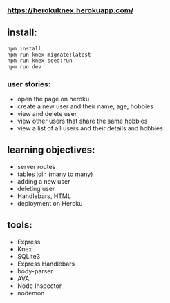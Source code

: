 ### https://herokuknex.herokuapp.com/

## install:
```
npm install
npm run knex migrate:latest
npm run knex seed:run
npm run dev
```
### user stories:
 - open the page on heroku
 - create a new user and their name, age, hobbies
 - view and delete user
 - view other users that share the same hobbies 
 - view a list of all users and their details and hobbies
 
## learning objectives:
- server routes
- tables join (many to many)
- adding a new user
- deleting user
- Handlebars, HTML
- deployment on Heroku

## tools:
 - Express
 - Knex
 - SQLite3
 - Express Handlebars
 - body-parser
 - AVA
 - Node Inspector
 - nodemon
 



<!-- # Boilerplate: Knex.js

Phase 1 boilerplate project with:

 - Express
 - Knex
 - SQLite3
 - Express Handlebars
 - body-parser
 - AVA
 - Node Inspector
 - nodemon


## Install

```
npm install
npm run knex migrate:latest
npm run knex seed:run
npm run dev
```

Be sure to check out the other npm scripts too. -->
